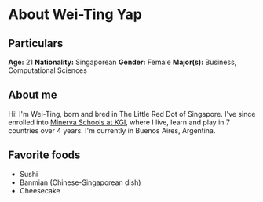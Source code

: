 # About Wei-Ting Yap
## Particulars
**Age:** 21
**Nationality:** Singaporean
**Gender:** Female
**Major(s):** Business, Computational Sciences
## About me
Hi! I'm Wei-Ting, born and bred in The Little Red Dot of Singapore. I've since enrolled into [Minerva Schools at KGI](http://www.minerva.kgi.edu), where I live, learn and play in 7 countries over 4 years. I'm currently in Buenos Aires, Argentina.
## Favorite foods
- Sushi
- Banmian (Chinese-Singaporean dish)
- Cheesecake
